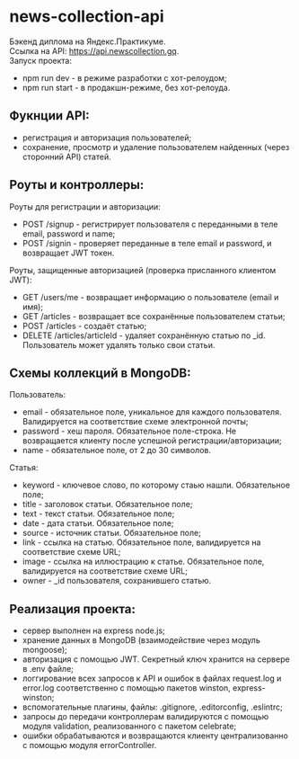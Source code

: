 # news-collection-api
Бэкенд диплома на Яндекс.Практикуме.  
Ссылка на API: https://api.newscollection.gq.  
Запуск проекта:
* npm run dev - в режиме разработки с хот-релоудом;
* npm run start - в продакшн-режиме, без хот-релоуда.

## Фукнции API:
* регистрация и авторизация пользователей;
* сохранение, просмотр и удаление пользователем найденных (через сторонний API) статей.

## Роуты и контроллеры:
Роуты для регистрации и авторизации:
* POST /signup - регистрирует пользователя с переданными в теле email, password и name;
* POST /signin - проверяет переданные в теле email и password, и возвращает JWT токен.

Роуты, защищенные авторизацией (проверка присланного клиентом JWT):
* GET /users/me - возвращает информацию о пользователе (email и имя);
* GET /articles - возвращает все сохранённые пользователем статьи;
* POST /articles - создаёт статью;
* DELETE /articles/articleId - удаляет сохранённую статью  по \_id. Пользователь может удалять только свои статьи.

## Схемы коллекций в MongoDB:
Пользователь:
* email - обязательное поле, уникальное для каждого пользователя. Валидируется на соответствие схеме электронной почты;
* password - хеш пароля. Обязательное поле-строка. Не возвращается клиенту после успешной регистрации/авторизации;
* name - обязательное поле, от 2 до 30 символов.

Статья:
* keyword - ключевое слово, по которому стаью нашли. Обязательное поле;
* title - заголовок статьи. Обязательное поле;
* text - текст статьи. Обязательное поле;
* date - дата статьи. Обязательное поле;
* source - источник статьи. Обязательное поле;
* link - ссылка на статью. Обязательное поле, валидируется на соответствие схеме URL;
* image - ссылка на иллюстрацию к статье. Обязательное поле, валидируется на соответствие схеме URL;
* owner - \_id пользователя, сохранившего статью.

## Реализация проекта:
* сервер выполнен на express node.js;
* хранение данных в MongoDB (взаимодействие через модуль mongoose);
* авторизация с помощью JWT. Секретный ключ хранится на сервере в .env файле; 
* логгирование всех запросов к API и ошибок в файлах request.log и error.log соответственно c помощью пакетов winston, express-winston;
* вспомогательные плагины, файлы: .gitignore, .editorconfig, .eslintrc;
* запросы до передачи контроллерам валидируются с помощью модуля validation, реализованного с пакетом celebrate;
* ошибки обрабатываются и возвращаются клиенту централизованно с помощью модуля errorController.

